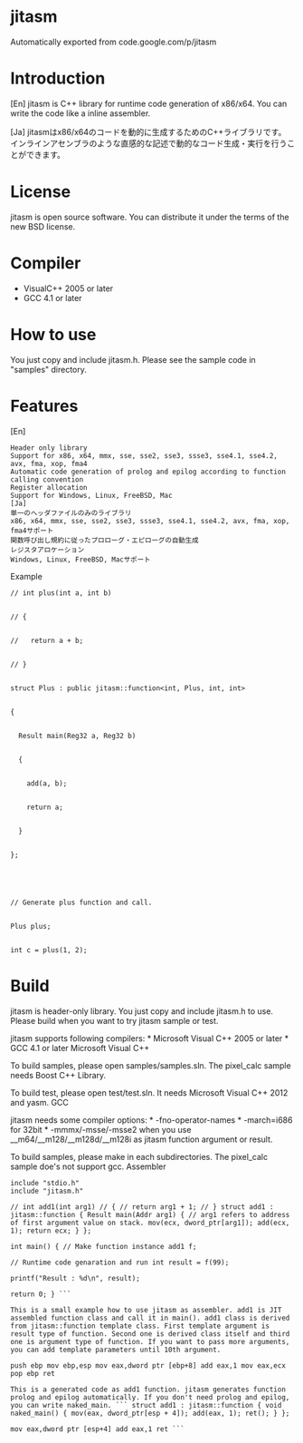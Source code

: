# jitasm
Automatically exported from code.google.com/p/jitasm


Introduction
============
[En]
jitasm is C++ library for runtime code generation of x86/x64. You can write the code like a inline assembler.

[Ja]
jitasmはx86/x64のコードを動的に生成するためのC++ライブラリです。
インラインアセンブラのような直感的な記述で動的なコード生成・実行を行うことができます。

License
=======
jitasm is open source software. You can distribute it under the terms of
the new BSD license.

Compiler
========
 - VisualC++ 2005 or later
 - GCC 4.1 or later

How to use
==========
You just copy and include jitasm.h. Please see the sample code in
"samples" directory.

Features
========

[En]

    Header only library
    Support for x86, x64, mmx, sse, sse2, sse3, ssse3, sse4.1, sse4.2, avx, fma, xop, fma4
    Automatic code generation of prolog and epilog according to function calling convention
    Register allocation
    Support for Windows, Linux, FreeBSD, Mac
    [Ja]
    単一のヘッダファイルのみのライブラリ
    x86, x64, mmx, sse, sse2, sse3, ssse3, sse4.1, sse4.2, avx, fma, xop, fma4サポート
    関数呼び出し規約に従ったプロローグ・エピローグの自動生成
    レジスタアロケーション
    Windows, Linux, FreeBSD, Macサポート

Example
```
// int plus(int a, int b)


// {


//   return a + b;


// }


struct Plus : public jitasm::function<int, Plus, int, int>


{


  Result main(Reg32 a, Reg32 b)


  {


    add(a, b);


    return a;


  }


};





// Generate plus function and call.


Plus plus;


int c = plus(1, 2);
```




Build
=====

jitasm is header-only library. You just copy and include jitasm.h to use. Please build when you want to try jitasm sample or test.

jitasm supports following compilers: * Microsoft Visual C++ 2005 or later * GCC 4.1 or later
Microsoft Visual C++

To build samples, please open samples/samples.sln. The pixel_calc sample needs Boost C++ Library.

To build test, please open test/test.sln. It needs Microsoft Visual C++ 2012 and yasm.
GCC

jitasm needs some compiler options: * -fno-operator-names * -march=i686 for 32bit * -mmmx/-msse/-msse2 when you use __m64/__m128/__m128d/__m128i as jitasm function argument or result.

To build samples, please make in each subdirectories. The pixel_calc sample doe's not support gcc.
Assembler

```
include "stdio.h"
include "jitasm.h"

// int add1(int arg1) // { // return arg1 + 1; // } struct add1 : jitasm::function { Result main(Addr arg1) { // arg1 refers to address of first argument value on stack. mov(ecx, dword_ptr[arg1]); add(ecx, 1); return ecx; } };

int main() { // Make function instance add1 f;

// Runtime code genaration and run int result = f(99);

printf("Result : %d\n", result);

return 0; } ```

This is a small example how to use jitasm as assembler. add1 is JIT assembled function class and call it in main(). add1 class is derived from jitasm::function template class. First template argument is result type of function. Second one is derived class itself and third one is argument type of function. If you want to pass more arguments, you can add template parameters until 10th argument.

push ebp mov ebp,esp mov eax,dword ptr [ebp+8] add eax,1 mov eax,ecx pop ebp ret

This is a generated code as add1 function. jitasm generates function prolog and epilog automatically. If you don't need prolog and epilog, you can write naked_main. ``` struct add1 : jitasm::function { void naked_main() { mov(eax, dword_ptr[esp + 4]); add(eax, 1); ret(); } };

mov eax,dword ptr [esp+4] add eax,1 ret ```
